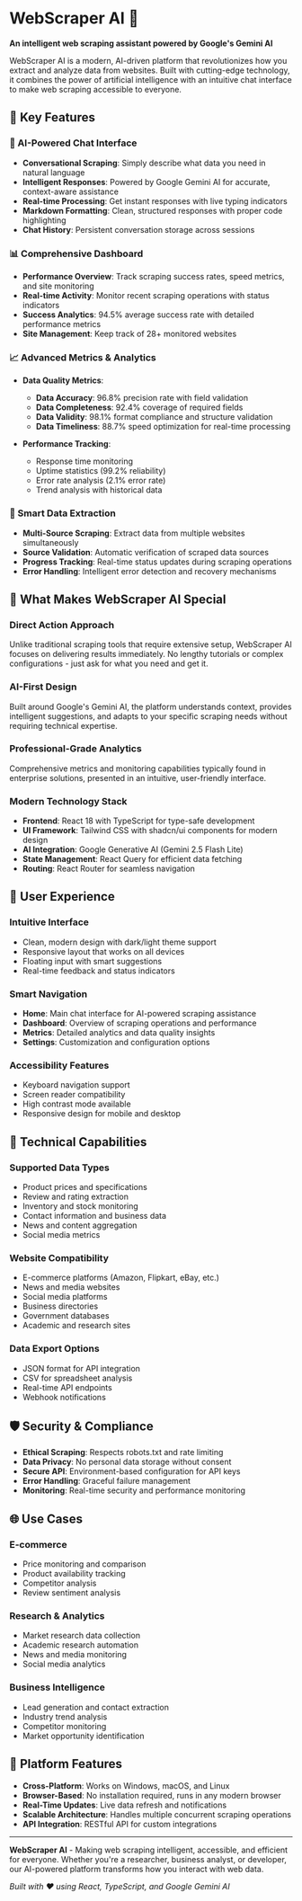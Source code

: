 # WebScraper AI  🤖

**An intelligent web scraping assistant powered by Google's Gemini AI**

WebScraper AI is a modern, AI-driven platform that revolutionizes how you extract and analyze data from websites. Built with cutting-edge technology, it combines the power of artificial intelligence with an intuitive chat interface to make web scraping accessible to everyone.

## 🌟 Key Features

### 🤖 AI-Powered Chat Interface
- **Conversational Scraping**: Simply describe what data you need in natural language
- **Intelligent Responses**: Powered by Google Gemini AI for accurate, context-aware assistance
- **Real-time Processing**: Get instant responses with live typing indicators
- **Markdown Formatting**: Clean, structured responses with proper code highlighting
- **Chat History**: Persistent conversation storage across sessions

### 📊 Comprehensive Dashboard
- **Performance Overview**: Track scraping success rates, speed metrics, and site monitoring
- **Real-time Activity**: Monitor recent scraping operations with status indicators
- **Success Analytics**: 94.5% average success rate with detailed performance metrics
- **Site Management**: Keep track of 28+ monitored websites

### 📈 Advanced Metrics & Analytics
- **Data Quality Metrics**:
  - **Data Accuracy**: 96.8% precision rate with field validation
  - **Data Completeness**: 92.4% coverage of required fields
  - **Data Validity**: 98.1% format compliance and structure validation
  - **Data Timeliness**: 88.7% speed optimization for real-time processing

- **Performance Tracking**:
  - Response time monitoring
  - Uptime statistics (99.2% reliability)
  - Error rate analysis (2.1% error rate)
  - Trend analysis with historical data

### 🎯 Smart Data Extraction
- **Multi-Source Scraping**: Extract data from multiple websites simultaneously
- **Source Validation**: Automatic verification of scraped data sources
- **Progress Tracking**: Real-time status updates during scraping operations
- **Error Handling**: Intelligent error detection and recovery mechanisms

## 🚀 What Makes WebScraper AI Special

### **Direct Action Approach**
Unlike traditional scraping tools that require extensive setup, WebScraper AI focuses on delivering results immediately. No lengthy tutorials or complex configurations - just ask for what you need and get it.

### **AI-First Design**
Built around Google's Gemini AI, the platform understands context, provides intelligent suggestions, and adapts to your specific scraping needs without requiring technical expertise.

### **Professional-Grade Analytics**
Comprehensive metrics and monitoring capabilities typically found in enterprise solutions, presented in an intuitive, user-friendly interface.

### **Modern Technology Stack**
- **Frontend**: React 18 with TypeScript for type-safe development
- **UI Framework**: Tailwind CSS with shadcn/ui components for modern design
- **AI Integration**: Google Generative AI (Gemini 2.5 Flash Lite)
- **State Management**: React Query for efficient data fetching
- **Routing**: React Router for seamless navigation

## 🎨 User Experience

### **Intuitive Interface**
- Clean, modern design with dark/light theme support
- Responsive layout that works on all devices
- Floating input with smart suggestions
- Real-time feedback and status indicators

### **Smart Navigation**
- **Home**: Main chat interface for AI-powered scraping assistance
- **Dashboard**: Overview of scraping operations and performance
- **Metrics**: Detailed analytics and data quality insights
- **Settings**: Customization and configuration options

### **Accessibility Features**
- Keyboard navigation support
- Screen reader compatibility
- High contrast mode available
- Responsive design for mobile and desktop

## 🔧 Technical Capabilities

### **Supported Data Types**
- Product prices and specifications
- Review and rating extraction
- Inventory and stock monitoring
- Contact information and business data
- News and content aggregation
- Social media metrics

### **Website Compatibility**
- E-commerce platforms (Amazon, Flipkart, eBay, etc.)
- News and media websites
- Social media platforms
- Business directories
- Government databases
- Academic and research sites

### **Data Export Options**
- JSON format for API integration
- CSV for spreadsheet analysis
- Real-time API endpoints
- Webhook notifications

## 🛡️ Security & Compliance

- **Ethical Scraping**: Respects robots.txt and rate limiting
- **Data Privacy**: No personal data storage without consent
- **Secure API**: Environment-based configuration for API keys
- **Error Handling**: Graceful failure management
- **Monitoring**: Real-time security and performance monitoring

## 🌐 Use Cases

### **E-commerce**
- Price monitoring and comparison
- Product availability tracking
- Competitor analysis
- Review sentiment analysis

### **Research & Analytics**
- Market research data collection
- Academic research automation
- News and media monitoring
- Social media analytics

### **Business Intelligence**
- Lead generation and contact extraction
- Industry trend analysis
- Competitor monitoring
- Market opportunity identification

## 📱 Platform Features

- **Cross-Platform**: Works on Windows, macOS, and Linux
- **Browser-Based**: No installation required, runs in any modern browser
- **Real-Time Updates**: Live data refresh and notifications
- **Scalable Architecture**: Handles multiple concurrent scraping operations
- **API Integration**: RESTful API for custom integrations

---

**WebScraper AI** - Making web scraping intelligent, accessible, and efficient for everyone. Whether you're a researcher, business analyst, or developer, our AI-powered platform transforms how you interact with web data.

*Built with ❤️ using React, TypeScript, and Google Gemini AI*
